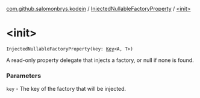 [com.github.salomonbrys.kodein](../index.md) / [InjectedNullableFactoryProperty](index.md) / [&lt;init&gt;](.)

# &lt;init&gt;

`InjectedNullableFactoryProperty(key: `[`Key`](../-kodein/-key/index.md)`<A, T>)`

A read-only property delegate that injects a factory, or null if none is found.

### Parameters

`key` - The key of the factory that will be injected.